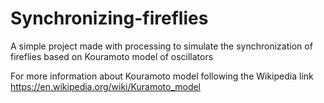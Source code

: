 # Synchronizing-fireflies
A simple project made with processing to simulate the synchronization of fireflies based on Kouramoto model of oscillators

For more information about Kouramoto model following the Wikipedia link
https://en.wikipedia.org/wiki/Kuramoto_model
